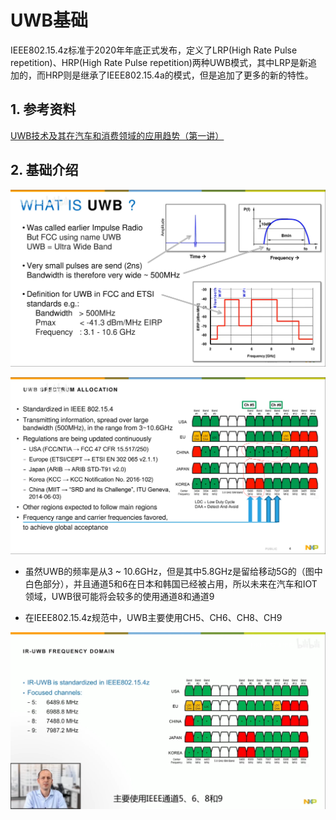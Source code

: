 # UWB基础

IEEE802.15.4z标准于2020年年底正式发布，定义了LRP(High Rate Pulse repetition)、HRP(High Rate Pulse repetition)两种UWB模式，其中LRP是新追加的，而HRP则是继承了IEEE802.15.4a的模式，但是追加了更多的新的特性。


## 1. 参考资料

[UWB技术及其在汽车和消费领域的应用趋势（第一讲）](https://www.bilibili.com/video/BV19V411y7et/?spm_id_from=333.788.recommend_more_video.-1)



## 2. 基础介绍

![](img/what_is_uwb.png)

![](img/uwb_freq.png)

* 虽然UWB的频率是从3 ~ 10.6GHz，但是其中5.8GHz是留给移动5G的（图中白色部分），并且通道5和6在日本和韩国已经被占用，所以未来在汽车和IOT领域，UWB很可能将会较多的使用通道8和通道9


* 在IEEE802.15.4z规范中，UWB主要使用CH5、CH6、CH8、CH9

![](img/uwb_channel_IEEE802_15_4z.png)
